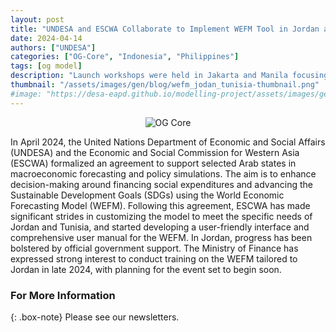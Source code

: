 ```yaml
---
layout: post
title: "UNDESA and ESCWA Collaborate to Implement WEFM Tool in Jordan and Tunisia"
date: 2024-04-14
authors: ["UNDESA"]
categories: ["OG-Core", "Indonesia", "Philippines"]
tags: [og model]
description: "Launch workshops were held in Jakarta and Manila focusing on OG-Core for recovery strategy design."
thumbnail: "/assets/images/gen/blog/wefm_jodan_tunisia-thumbnail.png"
#image: "https://desa-eapd.github.io/modelling-project/assets/images/gen/blog/og-indo-phillipines1.png"
---
```

<p align="center">
  <img src="https://desa-eapd.github.io/modelling-project/assets/images/gen/blog/joran_tunisia.png" alt="OG Core" />
</p>

In April 2024, the United Nations Department of Economic and Social Affairs (UNDESA) and the Economic and Social Commission for Western Asia (ESCWA) formalized an agreement to support selected Arab states in macroeconomic forecasting and policy simulations. The aim is to enhance decision-making around financing social expenditures and advancing the Sustainable Development Goals (SDGs) using the World Economic Forecasting Model (WEFM).
Following this agreement, ESCWA has made significant strides in customizing the model to meet the specific needs of Jordan and Tunisia, and started developing a user-friendly interface and comprehensive user manual for the WEFM.
In Jordan, progress has been bolstered by official government support. The Ministry of Finance has expressed strong interest to conduct training on the WEFM tailored to Jordan in late 2024, with planning for the event set to begin soon.

### For More Information

{: .box-note}
Please see our newsletters.
